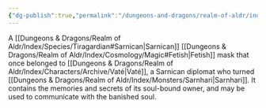 ```yaml
---
{"dg-publish":true,"permalink":"/dungeons-and-dragons/realm-of-aldr/index/artifacts/sarnican-masque-vate/"}
---
```


A [[Dungeons & Dragons/Realm of Aldr/Index/Species/Tiragardian#Sarnican\|Sarnican]] [[Dungeons & Dragons/Realm of Aldr/Index/Cosmology/Magic#Fetish\|Fetish]] mask that once belonged to [[Dungeons & Dragons/Realm of Aldr/Index/Characters/Archive/Vaté\|Vaté]], a Sarnican diplomat who turned [[Dungeons & Dragons/Realm of Aldr/Index/Monsters/Sarnhari\|Sarnhari]]. It contains the memories and secrets of its soul-bound owner, and may be used to communicate with the banished soul.